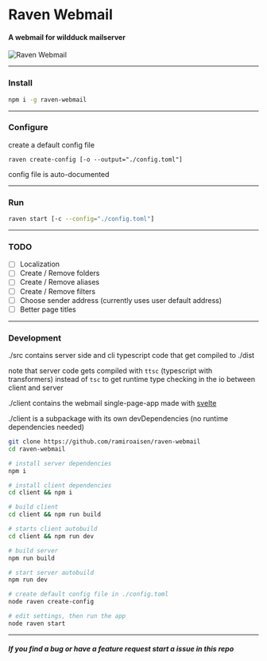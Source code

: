 # Raven Webmail
#### A webmail for wildduck mailserver

![Raven Webmail](https://user-images.githubusercontent.com/132242/80524945-26ab8d00-8999-11ea-8d10-57087627f596.png)

---

### Install
```sh
npm i -g raven-webmail
```

---

### Configure
create a default config file
```
raven create-config [-o --output="./config.toml"]
```
config file is auto-documented

---

### Run
```sh
raven start [-c --config="./config.toml"]
```

---

### TODO
- [ ] Localization
- [ ] Create / Remove folders
- [ ] Create / Remove aliases
- [ ] Create / Remove filters
- [ ] Choose sender address (currently uses user default address)
- [ ] Better page titles

---

### Development
./src contains server side and cli typescript code that get compiled to ./dist

note that server code gets compiled with `ttsc` (typescript with transformers) instead of `tsc` to get runtime type checking in the io between client and server

./client contains the webmail single-page-app made with [svelte](https://svelte.dev)

./client is a subpackage with its own devDependencies (no runtime dependencies needed)
```sh
git clone https://github.com/ramiroaisen/raven-webmail
cd raven-webmail

# install server dependencies
npm i

# install client dependencies
cd client && npm i

# build client
cd client && npm run build

# starts client autobuild
cd client && npm run dev

# build server
npm run build

# start server autobuild
npm run dev

# create default config file in ./config.toml
node raven create-config

# edit settings, then run the app
node raven start
```
---

##### If you find a bug or have a feature request start a issue in this repo